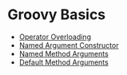 # Groovy Basics

* [Operator Overloading](http://groovy-lang.org/operators.html#Operator-Overloading)
* [Named Argument Constructor](http://docs.groovy-lang.org/docs/latest/html/documentation/#_named_argument_constructor)
* [Named Method Arguments](http://docs.groovy-lang.org/docs/latest/html/documentation/#_named_arguments)
* [Default Method Arguments](http://docs.groovy-lang.org/docs/latest/html/documentation/#_default_arguments)


